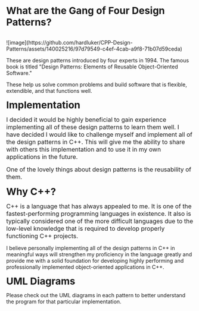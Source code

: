 <p><span style="font-size: 26px;"><strong>What are the Gang of Four Design Patterns?</strong></span></p> </br>
![image](https://github.com/hardluker/CPP-Design-Patterns/assets/140025216/97d79549-c4ef-4cab-a9f8-71b07d59ceda)

<p>These are design patterns introduced by four experts in 1994. The famous book is titled &quot;Design Patterns: Elements of Reusable Object-Oriented Software.&quot;&nbsp;</p>
<p>These help us solve common problems and build software that is flexible, extendible, and that functions well.</p>
<p><span style="font-size: 26px;"><strong>Implementation</strong></span></p>
<p><span style="font-size: 16px;">I decided it would be highly beneficial to gain experience implementing all of these design patterns to learn them well. I have decided I would like to challenge myself and implement all of the design patterns in C++. This will give me the ability to share with others this implementation and to use it in my own applications in the future.</span></p>
<p><span style="font-size: 16px;">One of the lovely things about design patterns is the reusability of them.</span></p>
<p><span style="font-size: 26px;"><strong>Why C++?</strong></span></p>
<p><span style="font-size: 16px;">C++ is a language that has always appealed to me. It is one of the fastest-performing programming languages in existence. It also is typically considered one of the more difficult languages due to the low-level knowledge that is required to develop properly functioning C++ projects.</span></p>
<p>I believe personally implementing all of the design patterns in C++ in meaningful ways will strengthen my proficiency in the language greatly and provide me with a solid foundation for developing highly performing and professionally implemented object-oriented applications in C++.</p>
<p><strong><span style="font-size: 26px;">UML Diagrams</span></strong></p>
<p>Please check out the UML diagrams in each pattern to better understand the program for that particular implementation.</p>
